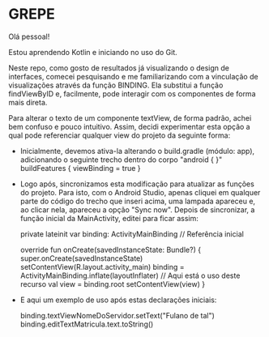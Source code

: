 # GREPE
Olá pessoal!

Estou aprendendo Kotlin e iniciando no uso do Git.

Neste repo, como gosto de resultados já visualizando o design de interfaces, comecei pesquisando e me familiarizando com a vinculação de visualizações 
através da função BINDING.
Ela substitui a função findViewByID e, facilmente, pode interagir com os componentes de forma mais direta.

Para alterar o texto de um componente textView, de forma padrão, achei bem confuso e pouco intuitivo. Assim, decidi experimentar esta opção a qual 
pode referenciar qualquer view do projeto da seguinte forma:

- Inicialmente, devemos ativa-la alterando o build.gradle (módulo: app), adicionando o seguinte trecho dentro do corpo "android { }"
  buildFeatures {
      viewBinding = true
  }
- Logo após, sincronizamos esta modificação para atualizar as funções do projeto.
  Para isto, com o Android Studio, apenas cliquei em qualquer parte do código do trecho que inseri acima, 
  uma lampada apareceu e, ao clicar nela, apareceu a opção "Sync now". Depois de sincronizar, a função inicial da MainActivity, editei para ficar assim:
  
  private lateinit var binding: ActivityMainBinding      // Referência inicial
  
  override fun onCreate(savedInstanceState: Bundle?) {
        super.onCreate(savedInstanceState)
        setContentView(R.layout.activity_main)
        binding = ActivityMainBinding.inflate(layoutInflater)     // Aqui está o uso deste recurso
        val view = binding.root
        setContentView(view)
    }
- E aqui um exemplo de uso após estas declarações iniciais:

  binding.textViewNomeDoServidor.setText("Fulano de tal")
  binding.editTextMatricula.text.toString()

